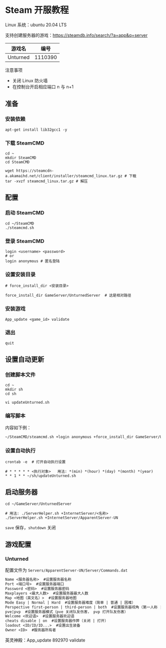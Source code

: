 # Steam 开服教程

Linux 系统：ubuntu 20.04 LTS

支持创建服务器的游戏：https://steamdb.info/search/?a=app&q=server

| 游戏名   | 编号    |
| -------- | ------- |
| Unturned | 1110390 |

注意事项

- 关闭 Linux 防火墙
- 在控制台开启相应端口 n 与 n+1

## 准备

### 安装依赖

```shell
apt-get install lib32gcc1 -y
```

### 下载 SteamCMD

```shell
cd ~
mkdir SteamCMD
cd SteamCMD

wget https://steamcdn-a.akamaihd.net/client/installer/steamcmd_linux.tar.gz # 下载
tar -xvzf steamcmd_linux.tar.gz # 解压 
```

## 配置

### 启动 SteamCMD

```shell
cd ~/SteamCMD
./steamcmd.sh
```

### 登录 SteamCMD

```shell
login <username> <password> 
# or
login anonymous # 匿名登陆
```

### 设置安装目录

```shell
# force_install_dir <安装目录> 

force_install_dir GameServer/UnturnedServer  # 这是相对路径
```

### 安装游戏

```shell
App_update <game_id> validate
```

### 退出

```shell
quit
```

## 设置自动更新

### 创建脚本文件

```shell
cd ~
mkdir sh
cd sh
```

```shell
vi updateUnturned.sh
```

### 编写脚本

内容如下例：

```sh
~/SteamCMD/steamcmd.sh +login anonymous +force_install_dir GameServer/UnturnedServer +App_update 1110390 validate +quit
```

### 设置自动执行

```shell
crontab -e  # 打开自动执行设置

# * * * * * <执行对象>   用法: *(min) *(hour) *(day) *(month) *(year) 
* * 1 * * ~/sh/updateUnturned.sh
```

## 启动服务器

```shell
cd ~/GameServer/UnturnedServer 

# 用法: ./ServerHelper.sh +InternetServer/<名称> 
./ServerHelper.sh +InternetServer/ApparentServer-UN
```

`save` 保存，`shutdown` 关闭

## 游戏配置

### Unturned

配置文件为 `Servers/ApparentServer-UN/Server/Commands.dat`

```txt
Name <服务器名称>  #设置服务器名称
Port <端口号>  #设置服务器端口
Password <密码>  #设置服务器密码
Maxplayers <最大人数>  #设置服务器最大人数  
Map <地图（英文名）>  #设置服务器地图
Mode Easy | Normal | Hard  #设置服务器难度（简单 | 普通 | 困难）
Perspective first-person | third-person | both  #设置服务器视角（第一人称 | 第三人称 | 全部）
pve|pvp  #设置服务器模式（pve 关闭队友伤害， pvp 打开队友伤害）
Welcome <欢迎语>  #设置服务器欢迎语
cheats disable | on  #设置服务器作弊（关闭 | 打开）
loadout <ID/ID/ID...>  #设置出生装备
Owner <ID>  #服务器所有者
```

英灵神殿：App_update 892970 validate

